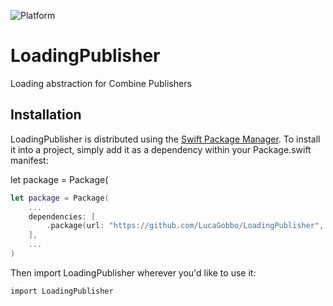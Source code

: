 ![Platform](https://img.shields.io/badge/platform-iOS%20%7C%20macOS%20%7C%20tvOS%20%7C%20watchOS%20%7C%20Linux-green.svg)

# LoadingPublisher
Loading abstraction for Combine Publishers

## Installation

LoadingPublisher is distributed using the [Swift Package Manager](https://swift.org/package-manager). To install it into a project, simply add it as a dependency within your Package.swift manifest:

let package = Package(
```swift
let package = Package(
    ...
    dependencies: [
        .package(url: "https://github.com/LucaGobbo/LoadingPublisher", from: "0.0.1"),
    ],
    ...
)
```

Then import LoadingPublisher wherever you'd like to use it:

```
import LoadingPublisher
```
